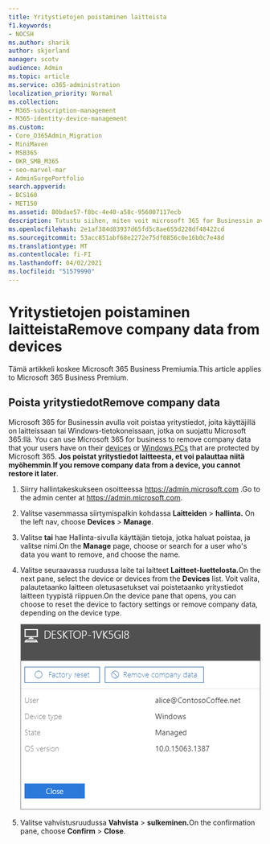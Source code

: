 ```yaml
---
title: Yritystietojen poistaminen laitteista
f1.keywords:
- NOCSH
ms.author: sharik
author: skjerland
manager: scotv
audience: Admin
ms.topic: article
ms.service: o365-administration
localization_priority: Normal
ms.collection:
- M365-subscription-management
- M365-identity-device-management
ms.custom:
- Core_O365Admin_Migration
- MiniMaven
- MSB365
- OKR_SMB_M365
- seo-marvel-mar
- AdminSurgePortfolio
search.appverid:
- BCS160
- MET150
ms.assetid: 80bdae57-f8bc-4e40-a58c-956007117ecb
description: Tutustu siihen, miten voit microsoft 365 for Businessin avulla poistaa yritystietoja, joita käyttäjillä on laitteissaan tai Windows-tietokoneissaan.
ms.openlocfilehash: 2e1af384d83937d65fd5c8ae655d228df48422cd
ms.sourcegitcommit: 53acc851abf68e2272e75df0856c0e16b0c7e48d
ms.translationtype: MT
ms.contentlocale: fi-FI
ms.lasthandoff: 04/02/2021
ms.locfileid: "51579990"
---
```

# <a name="remove-company-data-from-devices"></a><span data-ttu-id="60c0f-103">Yritystietojen poistaminen laitteista</span><span class="sxs-lookup"><span data-stu-id="60c0f-103">Remove company data from devices</span></span>

<span data-ttu-id="60c0f-104">Tämä artikkeli koskee Microsoft 365 Business Premiumia.</span><span class="sxs-lookup"><span data-stu-id="60c0f-104">This article applies to Microsoft 365 Business Premium.</span></span>

## <a name="remove-company-data"></a><span data-ttu-id="60c0f-105">Poista yritystiedot</span><span class="sxs-lookup"><span data-stu-id="60c0f-105">Remove company data</span></span>

<span data-ttu-id="60c0f-106">Microsoft 365 for Businessin avulla voit poistaa yritystiedot, [](protection-settings-for-windows-10-devices.md) joita käyttäjillä on laitteissaan tai Windows-tietokoneissaan, jotka on suojattu Microsoft 365:llä. [](app-protection-settings-for-android-and-ios.md)</span><span class="sxs-lookup"><span data-stu-id="60c0f-106">You can use Microsoft 365 for business to remove company data that your users have on their [devices](app-protection-settings-for-android-and-ios.md) or [Windows PCs](protection-settings-for-windows-10-devices.md) that are protected by Microsoft 365.</span></span> <span data-ttu-id="60c0f-107">**Jos poistat yritystiedot laitteesta, et voi palauttaa niitä myöhemmin**.</span><span class="sxs-lookup"><span data-stu-id="60c0f-107">**If you remove company data from a device, you cannot restore it later**.</span></span> 
  
1. <span data-ttu-id="60c0f-108">Siirry hallintakeskukseen osoitteessa <a href="https://go.microsoft.com/fwlink/p/?linkid=837890" target="_blank">https://admin.microsoft.com</a> .</span><span class="sxs-lookup"><span data-stu-id="60c0f-108">Go to the admin center at <a href="https://go.microsoft.com/fwlink/p/?linkid=837890" target="_blank">https://admin.microsoft.com</a>.</span></span>
    
2. <span data-ttu-id="60c0f-109">Valitse vasemmassa siirtymispalkin kohdassa **Laitteiden** \> **hallinta.**  </span><span class="sxs-lookup"><span data-stu-id="60c0f-109">On the left nav, choose **Devices**  \> **Manage**.</span></span>
  
3. <span data-ttu-id="60c0f-110">Valitse **tai** hae Hallinta-sivulla käyttäjän tietoja, jotka haluat poistaa, ja valitse nimi.</span><span class="sxs-lookup"><span data-stu-id="60c0f-110">On the **Manage** page, choose or search for a user who's data you want to remove, and choose the name.</span></span> 
    
4. <span data-ttu-id="60c0f-111">Valitse seuraavassa ruudussa laite tai laitteet **Laitteet-luettelosta.**</span><span class="sxs-lookup"><span data-stu-id="60c0f-111">On the next pane, select the device or devices from the **Devices** list.</span></span> <span data-ttu-id="60c0f-112">Voit valita, palautetaanko laitteen oletusasetukset vai poistetaanko yritystiedot laitteen tyypistä riippuen.</span><span class="sxs-lookup"><span data-stu-id="60c0f-112">On the device pane that opens, you can choose to reset the device to factory settings or remove company data, depending on the device type.</span></span> 
    
    ![Valitse Poista yrityksen tiedot -ruudussa laite, josta haluat poistaa tiedot.](../media/resetorremove.png)
  
5. <span data-ttu-id="60c0f-114">Valitse vahvistusruudussa **Vahvista** \> **sulkeminen.**</span><span class="sxs-lookup"><span data-stu-id="60c0f-114">On the confirmation pane, choose **Confirm** \> **Close**.</span></span>
    


